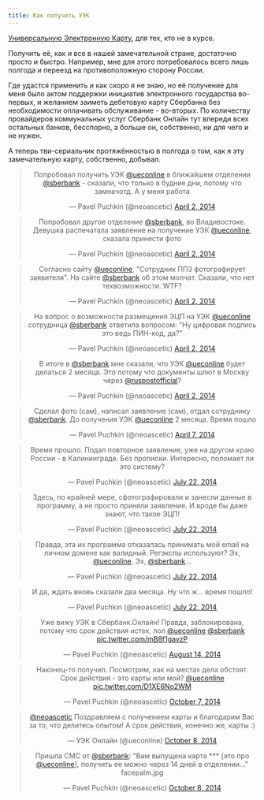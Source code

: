 ```yaml
---
title: Как получить УЭК
---
```


[Универсальную Электронную Карту][uec], для тех, кто не в курсе.

Получить  её, как  и  все в  нашей замечательной  стране,  достаточно просто  и
быстро. Например, мне  для этого потребовалось всего лишь полгода  и переезд на
противоположную сторону России.

Где удастся  применить и как  скоро я  не знаю, но  её получение для  меня было
актом  поддержки  инициатив  электронного  государства  во-первых,  и  желанием
заиметь дебетовую  карту Сбербанка без необходимости  оплачивать обслуживание -
во-вторых.  По количеству  провайдеров коммунальных  услуг Сбербанк  Онлайн тут
впереди всех остальных банков, бесспорно, а  больше он, собственно, ни для чего
и не нужен.

А теперь тви-сериальчик протяжённостью в полгода о том, как я эту замечательную
карту, собственно, добывал.

<blockquote class="twitter-tweet" align="center" data-conversation="none" lang="en"><p>Попробовал получить УЭК <a href="https://twitter.com/ueconline">@ueconline</a> в ближайшем отделении <a href="https://twitter.com/sberbank">@sberbank</a> - сказали, что только в будние дни, потому что замначотд. А у меня работа</p>&mdash; Pavel Puchkin (@neoascetic) <a href="https://twitter.com/neoascetic/status/451473040661295104">April 2, 2014</a></blockquote>
<blockquote class="twitter-tweet" align="center" data-conversation="none" lang="en"><p>Попробовал другое отделение <a href="https://twitter.com/sberbank">@sberbank</a>, во Владивостоке. Девушка распечатала заявление на получение УЭК <a href="https://twitter.com/ueconline">@ueconline</a>, сказала принести фото</p>&mdash; Pavel Puchkin (@neoascetic) <a href="https://twitter.com/neoascetic/status/451499946152583168">April 2, 2014</a></blockquote>
<blockquote class="twitter-tweet" align="center" data-conversation="none" lang="en"><p>Согласно сайту <a href="https://twitter.com/ueconline">@ueconline</a>, &quot;Сотрудник ППЗ фотографирует заявителя&quot;. На сайте <a href="https://twitter.com/sberbank">@sberbank</a> об этом молчат. Сказали, что нет техвозможности. WTF?</p>&mdash; Pavel Puchkin (@neoascetic) <a href="https://twitter.com/neoascetic/status/451500532893757440">April 2, 2014</a></blockquote>
<blockquote class="twitter-tweet" align="center" data-conversation="none" lang="en"><p>На вопрос о возможности размещения ЭЦП на УЭК <a href="https://twitter.com/ueconline">@ueconline</a> сотрудница <a href="https://twitter.com/sberbank">@sberbank</a> ответила вопросом: &quot;Ну цифровая подпись это ведь ПИН-код, да?&quot;</p>&mdash; Pavel Puchkin (@neoascetic) <a href="https://twitter.com/neoascetic/status/451501608497860608">April 2, 2014</a></blockquote>
<blockquote class="twitter-tweet" align="center" data-conversation="none" lang="en"><p>В итоге в <a href="https://twitter.com/sberbank">@sberbank</a> мне сказали, что УЭК <a href="https://twitter.com/ueconline">@ueconline</a> будет делаться 2 месяца. Это потому что документы шлют в Москву через <a href="https://twitter.com/ruspostofficial">@ruspostofficial</a>?</p>&mdash; Pavel Puchkin (@neoascetic) <a href="https://twitter.com/neoascetic/status/451503237552947200">April 2, 2014</a></blockquote>
<blockquote class="twitter-tweet" align="center" data-conversation="none" lang="en"><p>Сделал фото (сам), написал заявление (сам), отдал сотруднику <a href="https://twitter.com/sberbank">@sberbank</a>. До получения УЭК <a href="https://twitter.com/ueconline">@ueconline</a> 2 месяца. Время пошло</p>&mdash; Pavel Puchkin (@neoascetic) <a href="https://twitter.com/neoascetic/status/453073237921259520">April 7, 2014</a></blockquote>
<blockquote class="twitter-tweet" align="center" data-conversation="none" lang="en"><p>Время прошло. Подал повторное заявление, уже на другом краю России - в Калининграде. Без прописки. Интересно, поломает ли это систему?</p>&mdash; Pavel Puchkin (@neoascetic) <a href="https://twitter.com/neoascetic/status/491640062179016704">July 22, 2014</a></blockquote>
<blockquote class="twitter-tweet" align="center" data-conversation="none" lang="en"><p>Здесь, по крайней мере, сфотографировали и занесли данные в программу, а не просто приняли заявление. И вроде бы даже знают, что такое ЭЦП!</p>&mdash; Pavel Puchkin (@neoascetic) <a href="https://twitter.com/neoascetic/status/491640539000078336">July 22, 2014</a></blockquote>
<blockquote class="twitter-tweet" align="center" data-conversation="none" lang="en"><p>Правда, эта их программа отказалась принимать мой email на личном домене как валидный. Регэкспы используют? Эх, <a href="https://twitter.com/ueconline">@ueconline</a>. Эх, <a href="https://twitter.com/sberbank">@sberbank</a>...</p>&mdash; Pavel Puchkin (@neoascetic) <a href="https://twitter.com/neoascetic/status/491641160738570240">July 22, 2014</a></blockquote>
<blockquote class="twitter-tweet" align="center" data-conversation="none" lang="en"><p>И да, ждать вновь сказали два месяца. Ну что ж... время пошло!</p>&mdash; Pavel Puchkin (@neoascetic) <a href="https://twitter.com/neoascetic/status/491641371217125376">July 22, 2014</a></blockquote>
<blockquote class="twitter-tweet" align="center" data-conversation="none" lang="en"><p>Уже вижу УЭК в Сбербанк.Онлайн! Правда, заблокирована, потому что срок действия истек, лол&#10;<a href="https://twitter.com/ueconline">@ueconline</a> <a href="https://twitter.com/sberbank">@sberbank</a> <a href="http://t.co/mB8f1gavzP">pic.twitter.com/mB8f1gavzP</a></p>&mdash; Pavel Puchkin (@neoascetic) <a href="https://twitter.com/neoascetic/status/499984122480427008">August 14, 2014</a></blockquote>
<blockquote class="twitter-tweet" align="center" data-conversation="none" lang="en"><p>Наконец-то получил. Посмотрим, как на местах дела обстоят.&#10;Срок действия - это карты или мой?&#10;<a href="https://twitter.com/ueconline">@ueconline</a> <a href="http://t.co/D1XE6No2WM">pic.twitter.com/D1XE6No2WM</a></p>&mdash; Pavel Puchkin (@neoascetic) <a href="https://twitter.com/neoascetic/status/519551109330120704">October 7, 2014</a></blockquote>
<blockquote class="twitter-tweet" align="center" data-conversation="none" lang="en"><p><a href="https://twitter.com/neoascetic">@neoascetic</a> Поздравляем с получением карты и благодарим Вас за то, что делитесь опытом! А срок действия, конечно же, карты :)</p>&mdash; УЭК Онлайн (@ueconline) <a href="https://twitter.com/ueconline/status/519756104218071041">October 8, 2014</a></blockquote>
<blockquote class="twitter-tweet" align="center" data-conversation="none" lang="en"><p>Пришла СМС от <a href="https://twitter.com/sberbank">@sberbank</a>: &quot;Вам выпущена карта *** [это про <a href="https://twitter.com/ueconline">@ueconline</a>], получить ее можно через 14 дней в отделении...&quot;&#10;facepalm.jpg</p>&mdash; Pavel Puchkin (@neoascetic) <a href="https://twitter.com/neoascetic/status/519765560666505218">October 8, 2014</a></blockquote>

<script async src="//platform.twitter.com/widgets.js" charset="utf-8"></script>



[uec]: http://www.uecard.ru/
